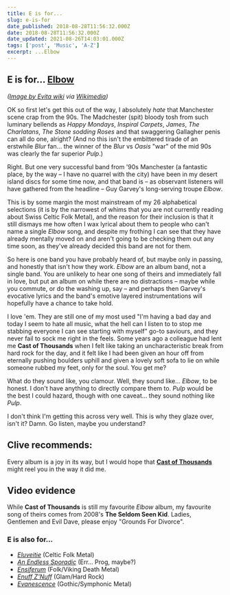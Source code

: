 ```yaml
---
title: E is for...
slug: e-is-for
date_published: 2018-08-28T11:56:32.000Z
date: 2018-08-28T11:56:32.000Z
date_updated: 2021-08-26T14:03:01.000Z
tags: ['post', 'Music', 'A-Z']
excerpt: ...Elbow
---
```


## E is for… [Elbow](https://elbow.co.uk/)

*([Image by Evita wiki](https://commons.wikimedia.org/wiki/User:Evita_wiki) via [Wikimedia](https://commons.wikimedia.org/wiki/File:Elbow_in_festival_Positivus_2014.jpg))*

OK so first let's get this out of the way, I absolutely *hate* that Manchester scene crap from the 90s. The Madchester (spit) bloody tosh from such luminary bellends as *Happy Mondays*, *Inspiral Carpets*, *James*, *The Charlatans*, *The Stone sodding Roses* and that swaggering Gallagher penis can all do one, alright? (And no this isn't the embittered tirade of an erstwhile *Blur* fan… the winner of the *Blur* vs *Oasis* "war" of the mid 90s was clearly the far superior *Pulp*.)

Right. But one very successful band from '90s Manchester (a fantastic place, by the way – I have no quarrel with the city) have been in my desert island discs for some time now, and that band is – as observant listeners will have gathered from the headline – Guy Garvey's long-serving troupe *Elbow*.

This is by some margin the most mainstream of my 26 alphabetical selections (it is by the narrowest of whims that you are not currently reading about Swiss Celtic Folk Metal), and the reason for their inclusion is that it still dismays me how often I wax lyrical about them to people who can't name a single *Elbow* song, and despite my frothing I can see that they have already mentally moved on and aren't going to be checking them out any time soon, as they've already decided this band are not for them.

So here is one band you have probably heard of, but maybe only in passing, and honestly that isn't how they work. *Elbow* are an album band, not a single band. You are unlikely to hear one song of theirs and immediately fall in love, but put an album on while there are no distractions – maybe while you commute, or do the washing up, say – and perhaps then Garvey's evocative lyrics and the band's emotive layered instrumentations will hopefully have a chance to take hold.

I love 'em. They are still one of my most used "I'm having a bad day and today I seem to hate all music, what the hell can I listen to to stop me stabbing everyone I can see starting with myself" go-to saviours, and they never fail to sock me right in the feels. Some years ago a colleague had lent me **Cast of Thousands** when I felt like taking an uncharacteristic break from hard rock for the day, and it felt like I had been given an hour off from eternally pushing boulders uphill and given a lovely soft sofa to lie on while someone rubbed my feet, only for the soul. You get me?

What do they sound like, you clamour. Well, they sound like… *Elbow*, to be honest. I don't have anything to directly compare them to. *Pulp* would be the best I could hazard, though with one caveat… they sound nothing like *Pulp*.

I don't think I'm getting this across very well. This is why they glaze over, isn't it? Damn. Go listen, maybe you understand?

## Clive recommends:

Every album is a joy in its way, but I would hope that [**Cast of Thousands**](https://smile.amazon.co.uk/Cast-Thousands-Elbow/dp/B0029EGI0Q) might reel you in the way it did me.

## Video evidence

While **Cast of Thousands** is still my favourite *Elbow* album, my favourite song of theirs comes from 2008's **The Seldom Seen Kid**. Ladies, Gentlemen and Evil Dave, please enjoy "Grounds For Divorce".

### E is also for…

- *[Eluveitie](https://en.wikipedia.org/wiki/Eluveitie)* (Celtic Folk Metal)
- *[An Endless Sporadic](http://www.anendlesssporadic.com/)* (Err… Prog, maybe?)
- *[Ensiferum](https://en.wikipedia.org/wiki/Ensiferum)* (Folk/Viking Death Metal)
- *[Enuff Z'Nuff](https://en.wikipedia.org/wiki/Enuff_Z%27Nuff)* (Glam/Hard Rock)
- *[Evanescence](https://en.wikipedia.org/wiki/Evanescence)* (Gothic/Symphonic Metal)
